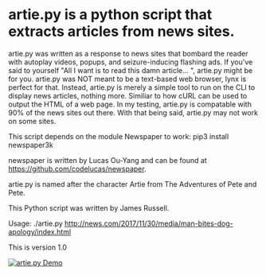# artie.py is a python script that extracts articles from news sites.  

artie.py was written as a response to news sites that bombard the reader with autoplay videos, popups, and seizure-inducing flashing ads.  If you've said to yourself "All I want is to read this damn article... ", artie.py might be for you.  artie.py was NOT meant to be a text-based web browser, lynx is perfect for that.  Instead, artie.py is merely a simple tool to run on the CLI to display news articles, nothing more. Similiar to how cURL can be used to output the HTML of a web page. In my testing, artie.py is compatable with 90% of the news sites out there.  With that being said, artie.py may not work on some sites. 

This script depends on the module Newspaper to work:
pip3 install newspaper3k

newspaper is written by Lucas Ou-Yang and can be found at https://github.com/codelucas/newspaper.  

artie.py is named after the character Artie from The Adventures of Pete and Pete.

This Python script was written by James Russell.

Usage: ./artie.py http://news.com/2017/11/30/media/man-bites-dog-apology/index.html

This is version 1.0


<a href="http://www.james-a-russell.com/blog/wp-content/uploads/2017/12/demo-artie"><img src="http://www.james-a-russell.com/blog/wp-content/uploads/2017/12/demo-artie.gif" title="artie.py Demo"/></a>
